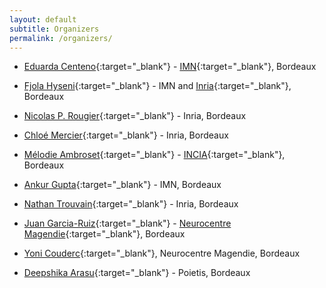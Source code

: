 ```yaml
---
layout: default
subtitle: Organizers
permalink: /organizers/
---
```


- [Eduarda Centeno](https://www.linkedin.com/in/eduardagzc/){:target="_blank"} - [IMN](https://www.imn-bordeaux.org/en/){:target="_blank"}, Bordeaux
- [Fjola Hyseni](https://www.linkedin.com/in/fjolahyseni/){:target="_blank"} - IMN and [Inria](https://www.inria.fr/fr/centre-inria-universite-bordeaux){:target="_blank"}, Bordeaux
- [Nicolas P. Rougier](https://www.labri.fr/perso/nrougier/){:target="_blank"} - Inria, Bordeaux

- [Chloé Mercier](https://www.linkedin.com/in/chl-mercier){:target="_blank"} - Inria, Bordeaux
- [Mélodie Ambroset](https://www.linkedin.com/in/m%C3%A9lodie-a-2299143a/){:target="_blank"} - [INCIA](https://www.bordeaux-neurocampus.fr/qui-sommes-nous/les-6-unites-de-recherche/incia/){:target="_blank"}, Bordeaux
- [Ankur Gupta](https://www.linkedin.com/in/guptankur/){:target="_blank"} - IMN, Bordeaux
- [Nathan Trouvain](https://github.com/nTrouvain){:target="_blank"} - Inria, Bordeaux
- [Juan Garcia-Ruiz](https://www.linkedin.com/in/garciaruizjuan/){:target="_blank"} - [Neurocentre Magendie](https://neurocentre-magendie.fr/){:target="_blank"}, Bordeaux
- [Yoni Couderc](https://www.linkedin.com/in/yoni-couderc-190218130/){:target="_blank"}, Neurocentre Magendie, Bordeaux
- [Deepshika Arasu](https://www.linkedin.com/in/deepshika-arasu){:target="_blank"} - Poietis, Bordeaux
